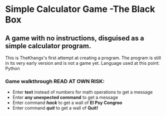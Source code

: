 # Simple Calculator Game -The Black Box
## A game with no instructions, disguised as a simple calculator program.
This is TheKhangx's first attempt at creating a program. The program is still in its very early version and is not a game yet.
Language used at this point: Python

### __Game walkthrough READ AT OWN RISK:__
* Enter __text__ instead of numbers for math operations to get a message
* Enter __any unexpected command__ to get a message
* Enter command ___hack___ to get a wall of __El Psy Congroo__
* Enter command ___quit___ to get a wall of __Quit!__


